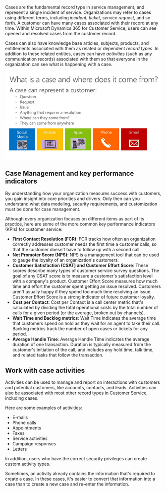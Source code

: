 Cases are the fundamental record type in service management, and represent a single incident of service. Organizations may refer to cases using different terms, including *incident*, *ticket*, *service request*, and so forth. A customer can have many cases associated with their record at any time. Within Microsoft Dynamics 365 for Customer Service, users can see opened and resolved cases from the customer record.
 
Cases can also have knowledge base articles, subjects, products, and entitlements associated with them as related or dependent *record types*. In addition to these related entities, cases can have *activities* (such as any communication records) associated with them so that everyone in the organization can see what is happening with a case.

![Today's customer across sales, service and marketing](../media/cases2.png)

## Case Management and key performance indicators
By understanding how your organization measures success with customers, you gain insight into core priorities and drivers. Only then can you understand what data modeling, security requirements, and customization must be done for case management.

Although every organization focuses on different items as part of its practice, here are some of the more common key performance indicators (KPIs) for customer service:

- **First Contact Resolution (FCR)**: FCR tracks how often an organization correctly addresses customer needs the first time a customer calls, so that the customer doesn't have to follow up with a second call.
- **Net Promoter Score (NPS)**: NPS is a management tool that can be used to gauge the loyalty of an organization's customers.
- **Customer Satisfaction (CSAT) and Customer Effort Score**: These scores describe many types of customer service survey questions. The goal of any CSAT score is to measure a customer's satisfaction level with a company's product. Customer Effort Score measures how much time and effort the customer spent getting an issue resolved. Customers aren't usually happy if they spend too much time resolving an issue. Customer Effort Score is a strong indicator of future customer loyalty.
- **Cost per Contact**: Cost per Contact is a call center metric that's calculated by dividing the total operational costs by the total number of calls for a given period (or the average, broken out by channels).
- **Wait Time and Backlog metrics**: Wait Time indicates the average time that customers spend on hold as they wait for an agent to take their call. Backlog metrics track the number of open cases or tickets for any period.
- **Average Handle Time**: Average Handle Time indicates the average duration of one transaction. Duration is typically measured from the customer's initiation of the call, and includes any hold time, talk time, and related tasks that follow the transaction.

## Work with case activities
Activities can be used to manage and report on interactions with customers and potential customers, like accounts, contacts, and leads. Activities can also be associated with most other record types in Customer Service, including cases.

Here are some examples of activities:

- E-mails
- Phone calls
- Appointments
- Faxes
- Service activities
- Campaign responses
- Letters

In addition, users who have the correct security privileges can create custom activity types. 

Sometimes, an activity already contains the information that's required to create a case. In these cases, it's easier to convert that information into a case than to create a new case and re-enter the information.
